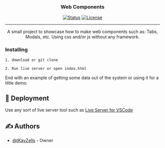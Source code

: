 <h3 align="center">Web Components</h3>

<div align="center">

[![Status](https://img.shields.io/badge/status-active-success.svg)]()
[![License](https://img.shields.io/badge/license-MIT-blue.svg)](/LICENSE)

</div>

---

<p align="center"> 
  A small project to showcase how to make web components such as: Tabs, Modals, etc. Using css and/or js without any framework.
    <br> 
</p>


### Installing

```
1. download or git clone
```

```
2. Run live server or open index.html
```

End with an example of getting some data out of the system or using it for a little demo.


## 🚀 Deployment

Use any sort of live server tool such as [Live Server for VSCode](https://github.com/ritwickdey/vscode-live-server)

## ✍️ Authors

- [@tKayZells](https://github.com/tKayZells) - Owner
